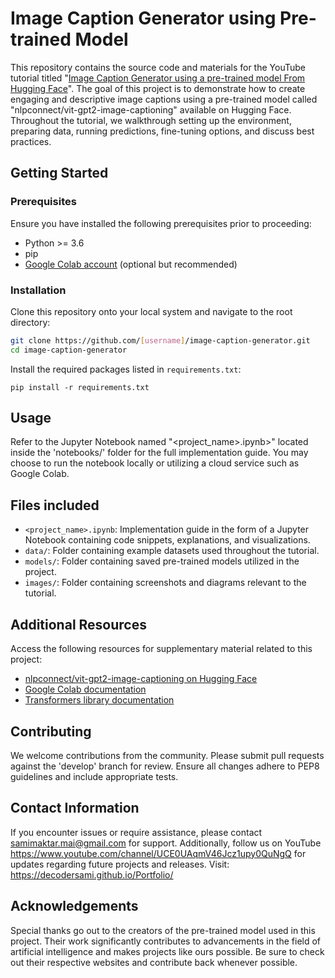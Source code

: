 
 Image Caption Generator using Pre-trained Model
=============================================

This repository contains the source code and materials for the YouTube tutorial titled "[Image Caption Generator using a pre-trained model From Hugging Face](https://youtu.be/jxsYGsR98oU?si=cJE4og0T4OYu5q-R)". The goal of this project is to demonstrate how to create engaging and descriptive image captions using a pre-trained model called "nlpconnect/vit-gpt2-image-captioning" available on Hugging Face. Throughout the tutorial, we walkthrough setting up the environment, preparing data, running predictions, fine-tuning options, and discuss best practices.

Getting Started
---------------

### Prerequisites

Ensure you have installed the following prerequisites prior to proceeding:

*   Python >= 3.6
*   pip
*   [Google Colab account](https://colab.research.google.com/) (optional but recommended)

### Installation

Clone this repository onto your local system and navigate to the root directory:
```bash
git clone https://github.com/[username]/image-caption-generator.git
cd image-caption-generator
```
Install the required packages listed in `requirements.txt`:
```
pip install -r requirements.txt
```
Usage
-----

Refer to the Jupyter Notebook named "<project\_name>.ipynb>" located inside the 'notebooks/' folder for the full implementation guide. You may choose to run the notebook locally or utilizing a cloud service such as Google Colab.

Files included
--------------

*   `<project_name>.ipynb`: Implementation guide in the form of a Jupyter Notebook containing code snippets, explanations, and visualizations.
*   `data/`: Folder containing example datasets used throughout the tutorial.
*   `models/`: Folder containing saved pre-trained models utilized in the project.
*   `images/`: Folder containing screenshots and diagrams relevant to the tutorial.

Additional Resources
--------------------

Access the following resources for supplementary material related to this project:

*   [nlpconnect/vit-gpt2-image-captioning on Hugging Face](https://huggingface.co/nlpconnect/vit-gpt2-image-captioning)
*   [Google Colab documentation](https://colab.research.google.com/)
*   [Transformers library documentation](https://huggingface.co/transformers/index.html)

Contributing
------------

We welcome contributions from the community. Please submit pull requests against the 'develop' branch for review. Ensure all changes adhere to PEP8 guidelines and include appropriate tests.


Contact Information
-------------------

If you encounter issues or require assistance, please contact samimaktar.mai@gmail.com for support. Additionally, follow us on YouTube https://www.youtube.com/channel/UCE0UAqmV46Jcz1upy0QuNgQ for updates regarding future projects and releases.
Visit: https://decodersami.github.io/Portfolio/

Acknowledgements
----------------

Special thanks go out to the creators of the pre-trained model used in this project. Their work significantly contributes to advancements in the field of artificial intelligence and makes projects like ours possible. Be sure to check out their respective websites and contribute back whenever possible.
